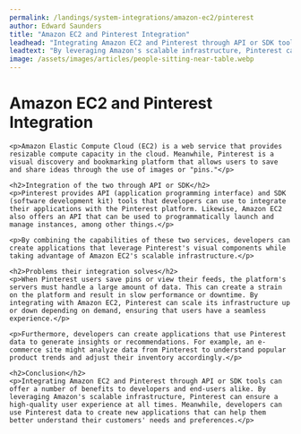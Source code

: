 ```yaml
---
permalink: /landings/system-integrations/amazon-ec2/pinterest
author: Edward Saunders
title: "Amazon EC2 and Pinterest Integration"
leadhead: "Integrating Amazon EC2 and Pinterest through API or SDK tools can offer a number of benefits to developers and end-users alike"
leadtext: "By leveraging Amazon's scalable infrastructure, Pinterest can ensure a high-quality user experience at all times. Meanwhile, developers can use Pinterest data to create new applications that can help them better understand their customers' needs and preferences."
image: /assets/images/articles/people-sitting-near-table.webp
---
```

<div class="arttext">	<h1>Amazon EC2 and Pinterest Integration</h1>

	<p>Amazon Elastic Compute Cloud (EC2) is a web service that provides resizable compute capacity in the cloud. Meanwhile, Pinterest is a visual discovery and bookmarking platform that allows users to save and share ideas through the use of images or "pins."</p>

	<h2>Integration of the two through API or SDK</h2>
	<p>Pinterest provides API (application programming interface) and SDK (software development kit) tools that developers can use to integrate their applications with the Pinterest platform. Likewise, Amazon EC2 also offers an API that can be used to programmatically launch and manage instances, among other things.</p>

	<p>By combining the capabilities of these two services, developers can create applications that leverage Pinterest's visual components while taking advantage of Amazon EC2's scalable infrastructure.</p>

	<h2>Problems their integration solves</h2>
	<p>When Pinterest users save pins or view their feeds, the platform's servers must handle a large amount of data. This can create a strain on the platform and result in slow performance or downtime. By integrating with Amazon EC2, Pinterest can scale its infrastructure up or down depending on demand, ensuring that users have a seamless experience.</p>

	<p>Furthermore, developers can create applications that use Pinterest data to generate insights or recommendations. For example, an e-commerce site might analyze data from Pinterest to understand popular product trends and adjust their inventory accordingly.</p>

	<h2>Conclusion</h2>
	<p>Integrating Amazon EC2 and Pinterest through API or SDK tools can offer a number of benefits to developers and end-users alike. By leveraging Amazon's scalable infrastructure, Pinterest can ensure a high-quality user experience at all times. Meanwhile, developers can use Pinterest data to create new applications that can help them better understand their customers' needs and preferences.</p>

</div>